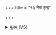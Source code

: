 +++
title = "१३ नेमा इन्द्र"

+++
<details><summary>मूलम् (VS)</summary>

नेमा इ॑न्द्र॒ गावो॑ रिष॒न्मो आ॒सां गोप॑ रीरिषत्।  
मासा॑म॒मित्र॒युर्ज॑न॒ इन्द्र॒ मा स्ते॒न ई॑शत ॥
</details>